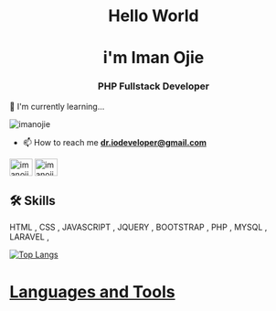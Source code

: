 <h1 align="center">Hello World</h1>
<h1 align="center">i'm Iman Ojie</h1>
<h3 align="center">PHP Fullstack Developer</h3>

🧠 I'm currently learning...

<p align="left"> <img src="https://komarev.com/ghpvc/?username=imanojie&label=Profile%20views&color=0e75b6&style=flat" alt="imanojie" /> </p>

- 📫 How to reach me **dr.iodeveloper@gmail.com**

<p align="left">


<a href="https://linkedin.com/in/iman-ojie/" target="blank"><img align="center" src="https://raw.githubusercontent.com/rahuldkjain/github-profile-readme-generator/master/src/images/icons/Social/linked-in-alt.svg" alt="imanojie" height="30" width="40" /></a>
<a href="https://stackoverflow.com/users/21984623/imanojie" target="blank"><img align="center" src="https://raw.githubusercontent.com/rahuldkjain/github-profile-readme-generator/master/src/images/icons/Social/stack-overflow.svg" alt="imanojie" height="30" width="40" /></a>

## 🛠 Skills
HTML , CSS , JAVASCRIPT , JQUERY , BOOTSTRAP , PHP , MYSQL , LARAVEL , 

[![Top Langs](https://github-readme-stats.vercel.app/api/top-langs/?username=imanojie&layout=compact&theme=transparent)](https://github.com/anuraghazra/github-readme-stats)

<h1> <a href="https://imanojie.github.io/introduction/" target="_blank" >Languages and Tools</a> </h1>
